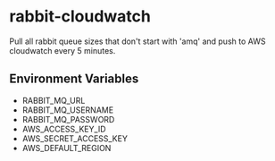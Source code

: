 # rabbit-cloudwatch
Pull all rabbit queue sizes that don't start with 'amq' and push to AWS cloudwatch every 5 minutes.

## Environment Variables

- RABBIT_MQ_URL
- RABBIT_MQ_USERNAME
- RABBIT_MQ_PASSWORD
- AWS_ACCESS_KEY_ID
- AWS_SECRET_ACCESS_KEY
- AWS_DEFAULT_REGION
